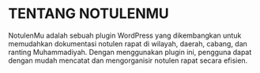 # TENTANG NOTULENMU

NotulenMu adalah sebuah plugin WordPress yang dikembangkan untuk memudahkan dokumentasi notulen rapat di wilayah, daerah, cabang, dan ranting Muhammadiyah. Dengan menggunakan plugin ini, pengguna dapat dengan mudah mencatat dan mengorganisir notulen rapat secara efisien.